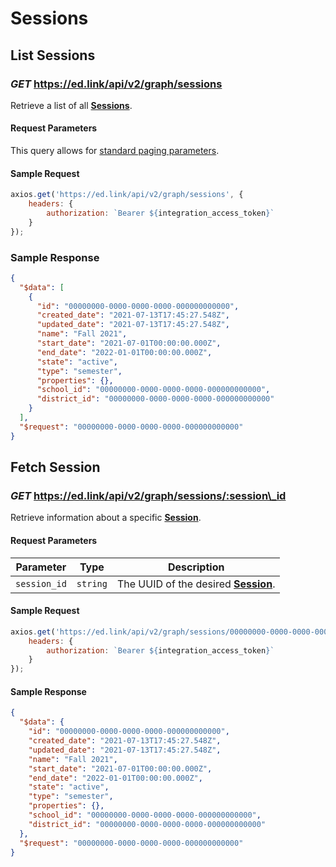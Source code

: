 # Sessions

## List Sessions

### *GET* https://ed.link/api/v2/graph/sessions

Retrieve a list of all **[Sessions](../models/external/session)**.

#### Request Parameters

This query allows for [standard paging parameters](../../../guides/v2.0/paginated-requests).

#### Sample Request

```javascript
axios.get('https://ed.link/api/v2/graph/sessions', {
	headers: {
		authorization: `Bearer ${integration_access_token}`
	}
});
```

### Sample Response

```json
{
  "$data": [
    {
      "id": "00000000-0000-0000-0000-000000000000",
      "created_date": "2021-07-13T17:45:27.548Z",
      "updated_date": "2021-07-13T17:45:27.548Z",
      "name": "Fall 2021",
      "start_date": "2021-07-01T00:00:00.000Z",
      "end_date": "2022-01-01T00:00:00.000Z",
      "state": "active",
      "type": "semester",
      "properties": {},
      "school_id": "00000000-0000-0000-0000-000000000000",
      "district_id": "00000000-0000-0000-0000-000000000000"
    }
  ],
  "$request": "00000000-0000-0000-0000-000000000000"
}
```

## Fetch Session

### *GET* https://ed.link/api/v2/graph/sessions/:session\_id

Retrieve information about a specific **[Session](../models/external/session)**.

#### Request Parameters

| Parameter | Type | Description |
|---|---|---|
| `session_id` | `string` | The UUID of the desired **[Session](../models/external/session)**. |

#### Sample Request

```javascript
axios.get('https://ed.link/api/v2/graph/sessions/00000000-0000-0000-0000-000000000000', {
	headers: {
		authorization: `Bearer ${integration_access_token}`
	}
});
```

#### Sample Response

```json
{
  "$data": {
    "id": "00000000-0000-0000-0000-000000000000",
    "created_date": "2021-07-13T17:45:27.548Z",
    "updated_date": "2021-07-13T17:45:27.548Z",
    "name": "Fall 2021",
    "start_date": "2021-07-01T00:00:00.000Z",
    "end_date": "2022-01-01T00:00:00.000Z",
    "state": "active",
    "type": "semester",
    "properties": {},
    "school_id": "00000000-0000-0000-0000-000000000000",
    "district_id": "00000000-0000-0000-0000-000000000000"
  },
  "$request": "00000000-0000-0000-0000-000000000000"
}
```
